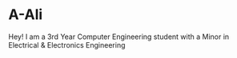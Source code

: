 # A-Ali

Hey! I am a 3rd Year Computer Engineering student with a Minor in Electrical & Electronics Engineering
